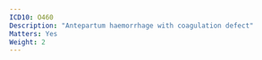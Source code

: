 ```yaml
---
ICD10: O460
Description: "Antepartum haemorrhage with coagulation defect"
Matters: Yes
Weight: 2
---
```

